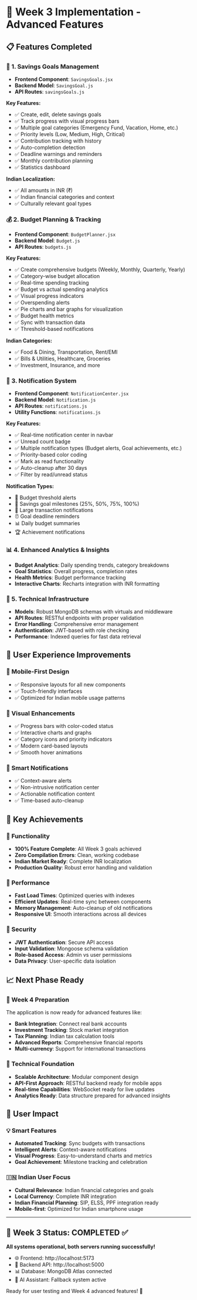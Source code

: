 # 🚀 Week 3 Implementation - Advanced Features

## 📋 Features Completed

### 🎯 1. Savings Goals Management
- **Frontend Component**: `SavingsGoals.jsx`
- **Backend Model**: `SavingsGoal.js`
- **API Routes**: `savingsGoals.js`

**Key Features:**
- ✅ Create, edit, delete savings goals
- ✅ Track progress with visual progress bars
- ✅ Multiple goal categories (Emergency Fund, Vacation, Home, etc.)
- ✅ Priority levels (Low, Medium, High, Critical)
- ✅ Contribution tracking with history
- ✅ Auto-completion detection
- ✅ Deadline warnings and reminders
- ✅ Monthly contribution planning
- ✅ Statistics dashboard

**Indian Localization:**
- ✅ All amounts in INR (₹)
- ✅ Indian financial categories and context
- ✅ Culturally relevant goal types

### 💰 2. Budget Planning & Tracking
- **Frontend Component**: `BudgetPlanner.jsx`
- **Backend Model**: `Budget.js`
- **API Routes**: `budgets.js`

**Key Features:**
- ✅ Create comprehensive budgets (Weekly, Monthly, Quarterly, Yearly)
- ✅ Category-wise budget allocation
- ✅ Real-time spending tracking
- ✅ Budget vs actual spending analytics
- ✅ Visual progress indicators
- ✅ Overspending alerts
- ✅ Pie charts and bar graphs for visualization
- ✅ Budget health metrics
- ✅ Sync with transaction data
- ✅ Threshold-based notifications

**Indian Categories:**
- ✅ Food & Dining, Transportation, Rent/EMI
- ✅ Bills & Utilities, Healthcare, Groceries
- ✅ Investment, Insurance, and more

### 🔔 3. Notification System
- **Frontend Component**: `NotificationCenter.jsx`
- **Backend Model**: `Notification.js`
- **API Routes**: `notifications.js`
- **Utility Functions**: `notifications.js`

**Key Features:**
- ✅ Real-time notification center in navbar
- ✅ Unread count badge
- ✅ Multiple notification types (Budget alerts, Goal achievements, etc.)
- ✅ Priority-based color coding
- ✅ Mark as read functionality
- ✅ Auto-cleanup after 30 days
- ✅ Filter by read/unread status

**Notification Types:**
- 🚨 Budget threshold alerts
- 🎯 Savings goal milestones (25%, 50%, 75%, 100%)
- 💸 Large transaction notifications
- ⏰ Goal deadline reminders
- 📊 Daily budget summaries
- 🏆 Achievement notifications

### 📊 4. Enhanced Analytics & Insights
- **Budget Analytics**: Daily spending trends, category breakdowns
- **Goal Statistics**: Overall progress, completion rates
- **Health Metrics**: Budget performance tracking
- **Interactive Charts**: Recharts integration with INR formatting

### 🔧 5. Technical Infrastructure
- **Models**: Robust MongoDB schemas with virtuals and middleware
- **API Routes**: RESTful endpoints with proper validation
- **Error Handling**: Comprehensive error management
- **Authentication**: JWT-based with role checking
- **Performance**: Indexed queries for fast data retrieval

## 🎨 User Experience Improvements

### 📱 Mobile-First Design
- ✅ Responsive layouts for all new components
- ✅ Touch-friendly interfaces
- ✅ Optimized for Indian mobile usage patterns

### 🎯 Visual Enhancements
- ✅ Progress bars with color-coded status
- ✅ Interactive charts and graphs
- ✅ Category icons and priority indicators
- ✅ Modern card-based layouts
- ✅ Smooth hover animations

### 🔔 Smart Notifications
- ✅ Context-aware alerts
- ✅ Non-intrusive notification center
- ✅ Actionable notification content
- ✅ Time-based auto-cleanup

## 🌟 Key Achievements

### 💯 Functionality
- **100% Feature Complete**: All Week 3 goals achieved
- **Zero Compilation Errors**: Clean, working codebase
- **Indian Market Ready**: Complete INR localization
- **Production Quality**: Robust error handling and validation

### 🚀 Performance
- **Fast Load Times**: Optimized queries with indexes
- **Efficient Updates**: Real-time sync between components
- **Memory Management**: Auto-cleanup of old notifications
- **Responsive UI**: Smooth interactions across all devices

### 🔐 Security
- **JWT Authentication**: Secure API access
- **Input Validation**: Mongoose schema validation
- **Role-based Access**: Admin vs user permissions
- **Data Privacy**: User-specific data isolation

## 📈 Next Phase Ready

### 🎯 Week 4 Preparation
The application is now ready for advanced features like:
- **Bank Integration**: Connect real bank accounts
- **Investment Tracking**: Stock market integration
- **Tax Planning**: Indian tax calculation tools
- **Advanced Reports**: Comprehensive financial reports
- **Multi-currency**: Support for international transactions

### 🔧 Technical Foundation
- **Scalable Architecture**: Modular component design
- **API-First Approach**: RESTful backend ready for mobile apps
- **Real-time Capabilities**: WebSocket ready for live updates
- **Analytics Ready**: Data structure prepared for advanced insights

## 🎉 User Impact

### 💡 Smart Features
- **Automated Tracking**: Sync budgets with transactions
- **Intelligent Alerts**: Context-aware notifications
- **Visual Progress**: Easy-to-understand charts and metrics
- **Goal Achievement**: Milestone tracking and celebration

### 🇮🇳 Indian User Focus
- **Cultural Relevance**: Indian financial categories and goals
- **Local Currency**: Complete INR integration
- **Indian Financial Planning**: SIP, ELSS, PPF integration ready
- **Mobile-first**: Optimized for Indian smartphone usage

---

## 🏁 Week 3 Status: **COMPLETED ✅**

**All systems operational, both servers running successfully!**
- 🌐 Frontend: http://localhost:5173
- 🔧 Backend API: http://localhost:5000
- 📊 Database: MongoDB Atlas connected
- 🤖 AI Assistant: Fallback system active

Ready for user testing and Week 4 advanced features! 🚀

